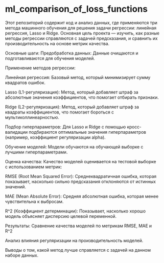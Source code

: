 # ml_comparison_of_loss_functions
Этот репозиторий содержит код и анализ данных, где применяются три метода машинного обучения для решения задачи регрессии: линейная регрессия, Lasso и Ridge. Основная цель проекта — изучить, как разные методы регрессии справляются с задачей предсказания, и сравнить их производительность на основе метрик качества.

Основные шаги:
Предобработка данных: Данные очищаются и подготавливаются для обучения моделей.

Применение методов регрессии:

Линейная регрессия: Базовый метод, который минимизирует сумму квадратов ошибок.

Lasso (L1-регуляризация): Метод, который добавляет штраф за абсолютные значения коэффициентов, что помогает отбирать признаки.

Ridge (L2-регуляризация): Метод, который добавляет штраф за квадраты коэффициентов, что помогает бороться с мультиколлинеарностью.

Подбор гиперпараметров: Для Lasso и Ridge с помощью кросс-валидации подбираются оптимальные значения гиперпараметров (например, коэффициент регуляризации alpha).

Обучение моделей: Модели обучаются на обучающей выборке с лучшими гиперпараметрами.

Оценка качества: Качество моделей оценивается на тестовой выборке с использованием метрик:

RMSE (Root Mean Squared Error): Среднеквадратичная ошибка, которая показывает, насколько сильно предсказания отклоняются от истинных значений.

MAE (Mean Absolute Error): Средняя абсолютная ошибка, которая менее чувствительна к выбросам.

R^2 (Коэффициент детерминации): Показывает, насколько хорошо модель объясняет дисперсию целевой переменной.

Результаты:
Сравнение качества моделей по метрикам RMSE, MAE и R^2

Анализ влияния регуляризации на производительность моделей.

Выводы о том, какой метод лучше справляется с задачей на данном наборе данных.
